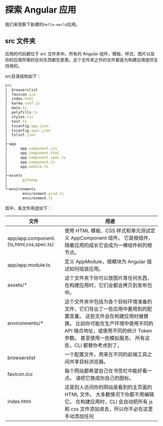 # 探索 Angular 应用


我们来观察下新建的`hello-world`应用。

## src 文件夹


应用的代码都位于 src 文件夹中。所有的 Angular 组件、模板、样式、图片以及你的应用所需的任何东西都在那里。这个文件夹之外的文件都是为构建应用提供支持用的。

src目录结构如下：

```ts
src
│  browserslist
│  favicon.ico
│  index.html
│  karma.conf.js
│  main.ts
│  polyfills.ts
│  styles.css
│  test.ts
│  tsconfig.app.json
│  tsconfig.spec.json
│  tslint.json
│
├─app
│      app.component.css
│      app.component.html
│      app.component.spec.ts
│      app.component.ts
│      app.module.ts
│
├─assets
│      .gitkeep
│
└─environments
        environment.prod.ts
        environment.ts
```


其中，各文件用途如下：

文件 | 用途
---- | ----
app/app.component.{ts,html,css,spec.ts} | 使用 HTML 模板、CSS 样式和单元测试定义 AppComponent 组件。 它是根组件，随着应用的成长它会成为一棵组件树的根节点。
app/app.module.ts | 定义 AppModule，根模块为 Angular 描述如何组装应用。
assets/* | 这个文件夹下你可以放图片等任何东西，在构建应用时，它们全都会拷贝到发布包中。
environments/* | 这个文件夹中包括为各个目标环境准备的文件，它们导出了一些应用中要用到的配置变量。 这些文件会在构建应用时被替换。 比如你可能在生产环境中使用不同的 API 端点地址，或使用不同的统计 Token 参数。 甚至使用一些模拟服务。 所有这些，CLI 都替你考虑到了。
browserslist | 一个配置文件，用来在不同的前端工具之间共享目标浏览器。
favicon.ico | 每个网站都希望自己在书签栏中能好看一点。 请把它换成你自己的图标。
index.html | 这是别人访问你的网站是看到的主页面的 HTML 文件。 大多数情况下你都不用编辑它。 在构建应用时，CLI 会自动把所有 js 和 css 文件添加进去，所以你不必在这里手动添加任何 <script> 或 <link> 标签。
karma.conf.js | 给Karma的单元测试配置，当运行 ng test 时会用到它。
main.ts | 这是应用的主要入口点。 使用JIT 编译器编译本应用，并启动应用的根模块 AppModule，使其运行在浏览器中。 你还可以使用AOT 编译器，而不用修改任何代码 —— 只要给 ng build 或 ng serve 传入 --aot 参数就可以了。
polyfills.ts | 不同的浏览器对 Web 标准的支持程度也不同。 腻子脚本（polyfill）能把这些不同点进行标准化。 你只要使用 core-js 和 zone.js 通常就够了，不过你也可以查看浏览器支持指南以了解更多信息。
styles.css | 这里是你的全局样式。 大多数情况下，你会希望在组件中使用局部样式，以利于维护，不过那些会影响你整个应用的样式你还是需要集中存放在这里。
test.ts | 这是单元测试的主要入口点。 它有一些你不熟悉的自定义配置，不过你并不需要编辑这里的任何东西。
tsconfig.{app|spec}.json | TypeScript 编译器的配置文件。tsconfig.app.json 是为 Angular 应用准备的，而 tsconfig.spec.json 是为单元测试准备的。
tslint.json | 额外的 Linting 配置。当运行 ng lint 时，它会供带有 Codelyzer 的 TSLint 使用。 Linting 可以帮你们保持代码风格的一致性。

## 根目录

src/ 文件夹是项目的根文件夹之一。 其它文件是用来帮助你构建、测试、维护、文档化和发布应用的。它们放在根目录下，和 src/ 平级。

```ts
D:.
│  .editorconfig
│  .gitignore
│  angular.json
│  package.json
│  README.md
│  tsconfig.json
│  tslint.json
│  
├─e2e
│  │  protractor.conf.js
│  │  tsconfig.e2e.json
│  │  
│  └─src
│          app.e2e-spec.ts
│          app.po.ts
│          
├─node_modules
│  ├─...
├─src
│  ├─...
```


其中，各文件用途如下：

文件 | 用途
---- | ----
e2e/ | 在 e2e/ 下是端到端（end-to-end）测试。 它们不在 src/ 下，是因为端到端测试实际上和应用是相互独立的，它只适用于测试你的应用而已。 这也就是为什么它会拥有自己的 tsconfig.json。
node_modules/ | Node.js 创建了这个文件夹，并且把 package.json 中列举的所有第三方模块都放在其中。
.editorconfig | 给你的编辑器看的一个简单配置文件，它用来确保参与你项目的每个人都具有基本的编辑器配置。 大多数的编辑器都支持 .editorconfig 文件，详情参见 http://editorconfig.org 。
.gitignore | 一个 Git 的配置文件，用来确保某些自动生成的文件不会被提交到源码控制系统中。
angular.json | Angular CLI 的配置文件。 在这个文件中，你可以设置一系列默认值，还可以配置项目编译时要包含的那些文件。 要了解更多，请参阅它的官方文档。
package.json | npm 配置文件，其中列出了项目使用到的第三方依赖包。 你还可以在这里添加自己的自定义脚本。
protractor.conf.js | 给Protractor使用的端到端测试配置文件，当运行 ng e2e 的时候会用到它。
README.md | 项目的基础文档，预先写入了 CLI 命令的信息。 别忘了用项目文档改进它，以便每个查看此仓库的人都能据此构建出你的应用。
tsconfig.json | TypeScript 编译器的配置，你的 IDE 会借助它来给你提供更好的帮助。
tslint.json | 给TSLint和Codelyzer用的配置信息，当运行 ng lint 时会用到。 Lint 功能可以帮你保持代码风格的统一。